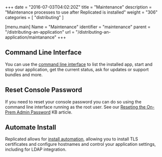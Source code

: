 +++
date = "2016-07-03T04:02:20Z"
title = "Maintenance"
description = "Maintenance processes to use after Replicated is installed"
weight = "306"
categories = [ "distributing" ]

[menu.main]
Name       = "Maintenance"
identifier = "maintenance"
parent     = "/distributing-an-application"
url        = "/distributing-an-application/maintanance"
+++

## Command Line Interface

You can use the [command line interface](/reference/replicated-cli/) to list the installed app, start and stop
your application, get the current status, ask for updates or support bundles and more.

## Reset Console Password

If you need to reset your console password you can do so using the command line interface running as the
root user.  See our [Reseting the On-Prem Admin Password](/kb/supporting-your-customers/resetting-console-password/)
KB article.

## Automate Install

Replicated allows for [install automation](/kb/developer-resources/automate-install/),
allowing you to install TLS certificates and configure hostnames and control your
application settings, including for LDAP integration.
